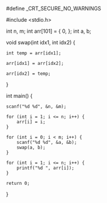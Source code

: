 #define _CRT_SECURE_NO_WARNINGS

#include <stdio.h>

int n, m;
int arr[101] = { 0, };
int a, b;

void swap(int idx1, int idx2) {

    int temp = arr[idx1];
    
    arr[idx1] = arr[idx2];
    
    arr[idx2] = temp;
}


int main() {

    scanf("%d %d", &n, &m);

    for (int i = 1; i <= n; i++) {
        arr[i] = i;
    }

    for (int i = 0; i < m; i++) {
        scanf("%d %d", &a, &b);
        swap(a, b);
    }

    for (int i = 1; i <= n; i++) {
        printf("%d ", arr[i]);
    }

    return 0;
}
